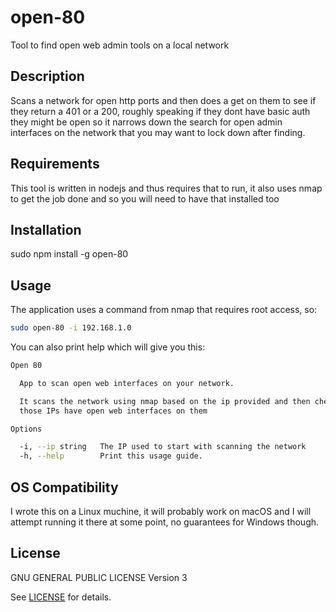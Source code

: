 # open-80
Tool to find open web admin tools on a local network

## Description
Scans a network for open http ports and then does a get on them to see if they return a 401 or a 200, roughly speaking if they dont have basic auth they might be open so it narrows down the search for open admin interfaces on the network that you may want to lock down after finding.


## Requirements

This tool is written in nodejs and thus requires that to run, it also uses
nmap to get the job done and so you will need to have that installed too

## Installation

sudo npm install -g open-80

## Usage

The application uses a command from nmap that requires root access, so:
```sh
sudo open-80 -i 192.168.1.0
```

You can also print help which will give you this:

```bash
Open 80

  App to scan open web interfaces on your network.

  It scans the network using nmap based on the ip provided and then checks if
  those IPs have open web interfaces on them

Options

  -i, --ip string   The IP used to start with scanning the network
  -h, --help        Print this usage guide.
```

## OS Compatibility

I wrote this on a Linux muchine, it will probably work on macOS and I will 
attempt running it there at some point, no guarantees for Windows though.

## License
GNU GENERAL PUBLIC LICENSE Version 3

See [LICENSE](./LICENSE) for details.
